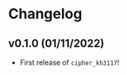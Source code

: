 # Changelog

<!--next-version-placeholder-->

## v0.1.0 (01/11/2022)

- First release of `cipher_kh3117`!
